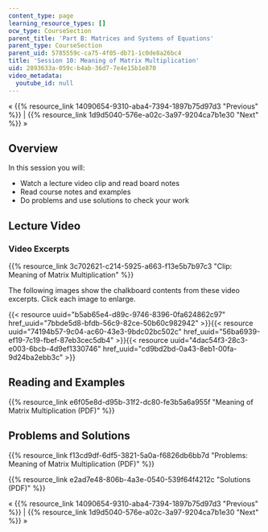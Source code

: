 ```yaml
---
content_type: page
learning_resource_types: []
ocw_type: CourseSection
parent_title: 'Part B: Matrices and Systems of Equations'
parent_type: CourseSection
parent_uid: 5785559c-ca75-4f05-db71-1c0de8a26bc4
title: 'Session 10: Meaning of Matrix Multiplication'
uid: 2893633a-059c-b4ab-36d7-7e4e15b1e870
video_metadata:
  youtube_id: null
---
```


« {{% resource_link 14090654-9310-aba4-7394-1897b75d97d3 "Previous" %}} | {{% resource_link 1d9d5040-576e-a02c-3a97-9204ca7b1e30 "Next" %}} »

Overview
--------

In this session you will:

*   Watch a lecture video clip and read board notes
*   Read course notes and examples
*   Do problems and use solutions to check your work

Lecture Video
-------------

### Video Excerpts

{{% resource_link 3c702621-c214-5925-a663-f13e5b7b97c3 "Clip: Meaning of Matrix Multiplication" %}}

The following images show the chalkboard contents from these video excerpts. Click each image to enlarge.

{{< resource uuid="b5ab65e4-d89c-9746-8396-0fa624862c97" href_uuid="7bbde5d8-bfdb-56c9-82ce-50b60c982942" >}}{{< resource uuid="74194b57-9c04-ac60-43e3-9bdc02bc502c" href_uuid="56ba6939-ef19-7c19-fbef-87eb3cec5db4" >}}{{< resource uuid="4dac54f3-28c3-e003-6bcb-4d9ef1330746" href_uuid="cd9bd2bd-0a43-8eb1-00fa-9d24ba2ebb3c" >}}

Reading and Examples
--------------------

{{% resource_link e6f05e8d-d95b-31f2-dc80-fe3b5a6a955f "Meaning of Matrix Multiplication (PDF)" %}}

Problems and Solutions
----------------------

{{% resource_link f13cd9df-6df5-3821-5a0a-f6826db6bb7d "Problems: Meaning of Matrix Multiplication (PDF)" %}}

{{% resource_link e2ad7e48-806b-4a3e-0540-539f64f4212c "Solutions (PDF)" %}}

« {{% resource_link 14090654-9310-aba4-7394-1897b75d97d3 "Previous" %}} | {{% resource_link 1d9d5040-576e-a02c-3a97-9204ca7b1e30 "Next" %}} »